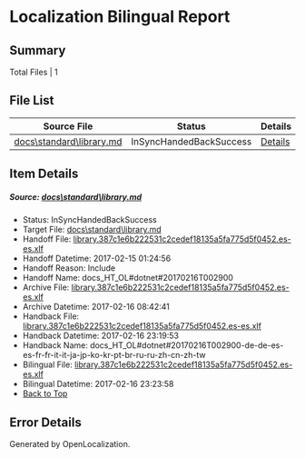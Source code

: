 # <a name='report-top'></a> Localization Bilingual Report

## Summary
 Total Files | 1

## File List
 Source File | Status | Details 
 ----------- | ------ | ------- 
 [docs\standard\library.md](https://github.com/dotnet/docs/blob/eb98c703946d8be0757288ae9e00aab87b32e407/docs/standard/library.md) | InSyncHandedBackSuccess | [Details](#939c6dd0621e3b1121aca52915b04bf51af1d1ef3461)

## Item Details
##### <a name='939c6dd0621e3b1121aca52915b04bf51af1d1ef3461'></a> Source: [docs\standard\library.md](https://github.com/dotnet/docs/blob/eb98c703946d8be0757288ae9e00aab87b32e407/docs/standard/library.md)
* Status: InSyncHandedBackSuccess
* Target File: [docs\standard\library.md](https://github.com/dotnet/docs.es-es/blob/718c3e25f16e98632c4757994a69f872ff236b1b/docs/standard/library.md)
* Handoff File: [library.387c1e6b222531c2cedef18135a5fa775d5f0452.es-es.xlf](https://github.com/dotnet/docs.handoff/blob/29d1a0ff133bfd1cc509b9100909488540711e88/ol-handoff/dotnet/docs.es-es/master/dotnet-core/library.387c1e6b222531c2cedef18135a5fa775d5f0452.es-es.xlf)
* Handoff Datetime: 2017-02-15 01:24:56
* Handoff Reason: Include
* Handoff Name: docs_HT_OL#dotnet#20170216T002900
* Archive File: [library.387c1e6b222531c2cedef18135a5fa775d5f0452.es-es.xlf](https://github.com/dotnet/docs.handoff/blob/c9c22c2fa8171738af4d7ed0bfc71e03101c5388/ol-archive/dotnet/docs.es-es/master/dotnet-core/library.387c1e6b222531c2cedef18135a5fa775d5f0452.es-es.xlf)
* Archive Datetime: 2017-02-16 08:42:41
* Handback File: [library.387c1e6b222531c2cedef18135a5fa775d5f0452.es-es.xlf](https://github.com/dotnet/docs.handback/blob/74afc81f677fbe16469427db38db3692ed739b3c/ol-handback/dotnet/docs.es-es/master/dotnet-core/library.387c1e6b222531c2cedef18135a5fa775d5f0452.es-es.xlf)
* Handback Datetime: 2017-02-16 23:19:53
* Handback Name: docs_HT_OL#dotnet#20170216T002900-de-de-es-es-fr-fr-it-it-ja-jp-ko-kr-pt-br-ru-ru-zh-cn-zh-tw
* Bilingual File: [library.387c1e6b222531c2cedef18135a5fa775d5f0452.es-es.xlf](https://github.com/dotnet/docs.handback/blob/74afc81f677fbe16469427db38db3692ed739b3c/ol-handback/dotnet/docs.es-es/master/dotnet-core/library.387c1e6b222531c2cedef18135a5fa775d5f0452.es-es.xlf)
* Bilingual Datetime: 2017-02-16 23:23:58
* [Back to Top](#report-top)


## Error Details

Generated by OpenLocalization.
